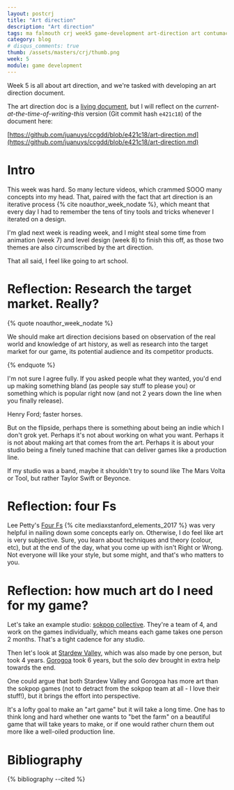 ```yaml
---
layout: postcrj
title: "Art direction"
description: "Art direction"
tags: ma falmouth crj week5 game-development art-direction art contumacious
category: blog
# disqus_comments: true
thumb: /assets/masters/crj/thumb.png
week: 5
module: game development
---
```


Week 5 is all about art direction, and we're tasked with developing an art direction document.

The art direction doc is a [living document](https://github.com/juanuys/ccgdd/blob/master/art-direction.md), but I will reflect on the *current-at-the-time-of-writing-this* version (Git commit hash `e421c18`) of the document here:

[https://github.com/juanuys/ccgdd/blob/e421c18/art-direction.md](https://github.com/juanuys/ccgdd/blob/e421c18/art-direction.md)

# Intro

This week was hard. So many lecture videos, which crammed SOOO many concepts into my head. That, paired with the fact that art direction is an iterative process {% cite noauthor_week_nodate %}, which meant that every day I had to remember the tens of tiny tools and tricks whenever I iterated on a design.

I'm glad next week is reading week, and I might steal some time from animation (week 7) and level design (week 8) to finish this off, as those two themes are also circumscribed by the art direction.

That all said, I feel like going to art school.

# Reflection: Research the target market. Really?

{% quote noauthor_week_nodate %}

We should make art direction decisions based on observation of the real world and knowledge of art history, as well as research into the target market for our game, its potential audience and its competitor products.

{% endquote %}

I'm not sure I agree fully. If you asked people what they wanted, you'd end up making something bland (as people say stuff to please you) or something which is popular right now (and not 2 years down the line when you finally release).

Henry Ford; faster horses.

But on the flipside, perhaps there is something about being an indie which I don't grok yet. Perhaps it's not about working on what you want. Perhaps it is not about making art that comes from the art. Perhaps it is about your studio being a finely tuned machine that can deliver games like a production line. 

If my studio was a band, maybe it shouldn't try to sound like The Mars Volta or Tool, but rather Taylor Swift or Beyonce.

# Reflection: four Fs

Lee Petty's [Four Fs](https://youtu.be/NwXThTYbZY4?t=1587) {% cite mediaxstanford_elements_2017 %} was very helpful in nailing down some concepts early on. Otherwise, I do feel like art is very subjective. Sure, you learn about techniques and theory (colour, etc), but at the end of the day, what you come up with isn't Right or Wrong. Not everyone will like your style, but some might, and that's who matters to you.

# Reflection: how much art do I need for my game?

Let's take an example studio: [sokpop collective](https://sokpop.co/). They're a team of 4, and work on the games individually, which means each game takes one person 2 months. That's a tight cadence for any studio.

Then let's look at [Stardew Valley](https://en.wikipedia.org/wiki/Stardew_Valley#:~:text=Barone%20developed%20the%20game%20by,programming%20and%20game%20design%20skills.), which was also made by one person, but took 4 years. [Gorogoa](https://en.wikipedia.org/wiki/Gorogoa#:~:text=The%20game%2C%20solely%20developed%20by,nearly%20six%20years%20to%20complete.) took 6 years, but the solo dev brought in extra help towards the end.

One could argue that both Stardew Valley and Gorogoa has more art than the sokpop games (not to detract from the sokpop team at all - I love their stuff!), but it brings the effort into perspective.

It's a lofty goal to make an "art game" but it will take a long time. One has to think long and hard whether one wants to "bet the farm" on a beautiful game that will take years to make, or if one would rather churn them out more like a well-oiled production line.

# Bibliography

{% bibliography --cited %}


